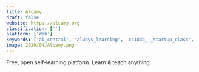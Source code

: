 ```yaml
---
title: Alcamy
draft: false 
website: https://alcamy.org
classification: ['']
platform: ['Web']
keywords: ['ai_central', 'always_learning', 'cs183b_-_startup_class', 'course_list', 'coursera', 'courseroot', 'design_fundamentals', 'github_learning_lab', 'layoff_list', 'learn_anything', 'learning_lab', 'parrity', 'schema', 'stacks', 'udacity', 'udemy', 'versa']
image: 2020/04/Alcamy.png
---
```

Free, open self-learning platform. Learn & teach anything.